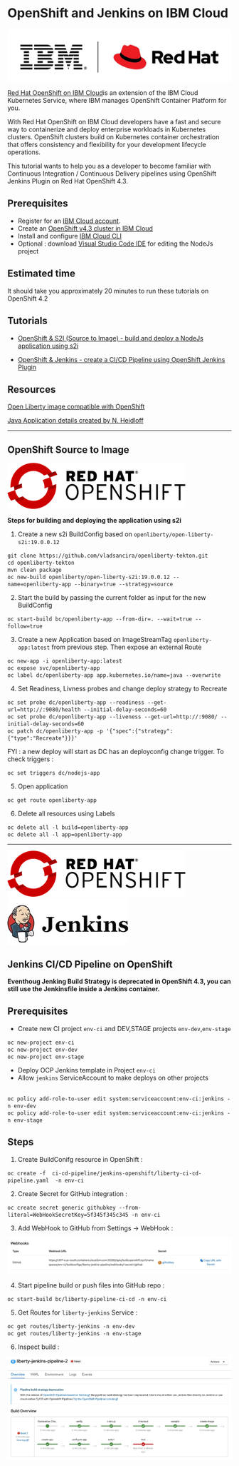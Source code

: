 # OpenShift and Jenkins on IBM Cloud

![IBM](../../images/os-logo.jpg?raw=true "IBM")

[Red Hat OpenShift on IBM Cloud](https://cloud.ibm.com/docs/openshift?topic=openshift-why_openshift)is an extension of the IBM Cloud Kubernetes Service, where IBM manages OpenShift Container Platform for you.

With Red Hat OpenShift on IBM Cloud developers have a fast and secure way to containerize and deploy enterprise workloads in Kubernetes clusters. OpenShift clusters build on Kubernetes container orchestration that offers consistency and flexibility for your development lifecycle operations.

This tutorial wants to help you as a developer to become familiar with Continuous Integration / Continuous Delivery pipelines using OpenShift Jenkins Plugin on Red Hat OpenShift 4.3.

## Prerequisites

* Register for an [IBM Cloud account](https://cloud.ibm.com/registration).
* Create an [ OpenShift v4.3 cluster in IBM Cloud](https://cloud.ibm.com/docs/openshift?topic=openshift-openshift_tutorial) 
* Install and configure [IBM Cloud CLI](https://cloud.ibm.com/docs/cli?topic=cloud-cli-getting-started#overview)
* Optional : download [Visual Studio Code IDE](https://code.visualstudio.com) for editing the NodeJs project


## Estimated time 

It should take you approximately 20 minutes to run these tutorials on OpenShift 4.2

## Tutorials

* [OpenShift & S2I (Source to Image) - build and deploy a NodeJs application using s2i](#openshift-source-to-image)

* [OpenShift & Jenkins - create a CI/CD Pipeline using OpenShift Jenkins Plugin](#jenkins-cicd-pipeline-on-openshift)

## Resources

[Open Liberty image compatible with OpenShift](https://hub.docker.com/r/openliberty/open-liberty-s2i/tags)

[Java Application details created by N. Heidloff ](https://github.com/nheidloff/openshift-on-ibm-cloud-workshops/blob/master/2-deploying-to-openshift/documentation/3-java.md#lab-3---understanding-the-java-implementation)

---

## OpenShift Source to Image

![IBM](../../images/ocp2.png?raw=true "IBM") 

**Steps for building and deploying the application using s2i**

1.  Create a new s2i BuildConfig based on `openliberty/open-liberty-s2i:19.0.0.12`
```
git clone https://github.com/vladsancira/openliberty-tekton.git
cd openliberty-tekton
mvn clean package
oc new-build openliberty/open-liberty-s2i:19.0.0.12 --name=openliberty-app --binary=true --strategy=source 
```

2.  Start the build by passing the current folder as input for the new BuildConfig
```
oc start-build bc/openliberty-app --from-dir=. --wait=true --follow=true
```

3.  Create a new Application based on ImageStreamTag `openliberty-app:latest` from previous step. Then expose an external Route 
```
oc new-app -i openliberty-app:latest
oc expose svc/openliberty-app
oc label dc/openliberty-app app.kubernetes.io/name=java --overwrite
```

4.  Set Readiness, Livness probes  and change deploy strategy to Recreate
```
oc set probe dc/openliberty-app --readiness --get-url=http://:9080/health --initial-delay-seconds=60
oc set probe dc/openliberty-app --liveness --get-url=http://:9080/ --initial-delay-seconds=60
oc patch dc/openliberty-app -p '{"spec":{"strategy":{"type":"Recreate"}}}'
```
FYI : a new deploy will start as DC has an deployconfig change trigger. To check triggers :
```
oc set triggers dc/nodejs-app
```

5.  Open application 
```
oc get route openliberty-app
```

6.  Delete all resources using Labels
```
oc delete all -l build=openliberty-app
oc delete all -l app=openliberty-app
```

---

![IBM](../../images/ocp2.png?raw=true "IBM") ![IBM](./images/jenkins2.jpg?raw=true "IBM")

## Jenkins CI/CD Pipeline on OpenShift 

**Eventhoug Jenking Build Strategy is deprecated in OpenShift 4.3, you can still use the Jenkinsfile inside a Jenkins container.**

**Prerequisites**
----

- Create new CI project `env-ci` and DEV,STAGE projects `env-dev`,`env-stage`
```
oc new-project env-ci
oc new-project env-dev
oc new-project env-stage
```
- Deploy OCP Jenkins template in Project `env-ci`
- Allow `jenkins` ServiceAccount to make deploys on other projects
```

oc policy add-role-to-user edit system:serviceaccount:env-ci:jenkins -n env-dev
oc policy add-role-to-user edit system:serviceaccount:env-ci:jenkins -n env-stage
```

**Steps**
----

1. Create BuildConifg resource in OpenShift : 
```
oc create -f  ci-cd-pipeline/jenkins-openshift/liberty-ci-cd-pipeline.yaml  -n env-ci
```

2. Create Secret for GitHub integration : 
```
oc create secret generic githubkey --from-literal=WebHookSecretKey=5f345f345c345 -n env-ci
```

3. Add WebHook to GitHub from Settings -> WebHook : 

![Webhook](images/webhook.jpg?raw=true "Webhook") 


4. Start pipeline build or push files into GitHub repo : 
```
oc start-build bc/liberty-pipeline-ci-cd -n env-ci
```

5. Get Routes for `liberty-jenkins` Service : 
```
oc get routes/liberty-jenkins -n env-dev
oc get routes/liberty-jenkins -n env-stage
```

6. Inspect build :

![Jenkins](images/jenkins.jpg?raw=true "Jenkins") 
